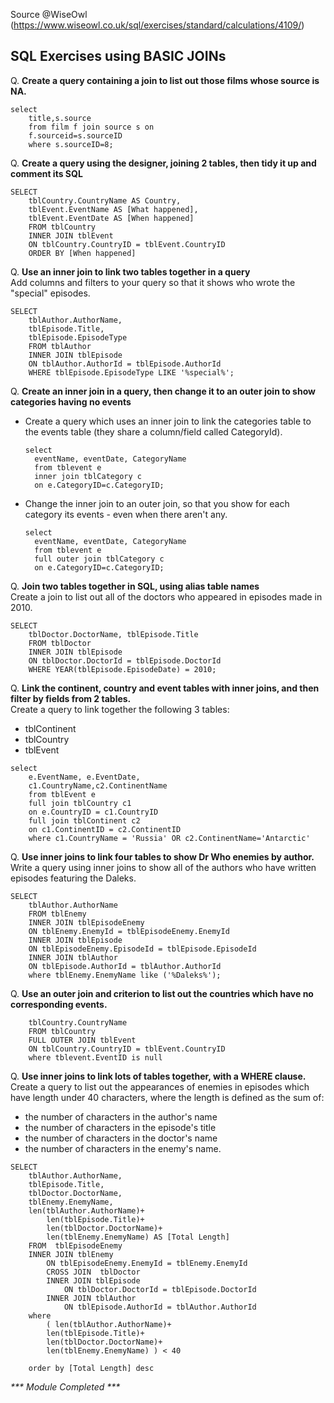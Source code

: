 
Source @WiseOwl (https://www.wiseowl.co.uk/sql/exercises/standard/calculations/4109/)<br>

## SQL Exercises using BASIC JOINs

Q. <b> Create a query containing a join to list out those films whose source is NA. </b><br>
```
select
	title,s.source
	from film f join source s on 
	f.sourceid=s.sourceID
	where s.sourceID=8;
```

Q. <b> Create a query using the designer, joining 2 tables, then tidy it up and comment its SQL </b><br>
```
SELECT        
	tblCountry.CountryName AS Country,
	tblEvent.EventName AS [What happened],
	tblEvent.EventDate AS [When happened]
	FROM tblCountry 
	INNER JOIN tblEvent
	ON tblCountry.CountryID = tblEvent.CountryID
	ORDER BY [When happened]
```

Q. <b> Use an inner join to link two tables together in a query </b><br>
Add columns and filters to your query so that it shows who wrote the "special" episodes.
```
SELECT 
	tblAuthor.AuthorName,
	tblEpisode.Title, 
	tblEpisode.EpisodeType
	FROM tblAuthor
	INNER JOIN tblEpisode 
	ON tblAuthor.AuthorId = tblEpisode.AuthorId
	WHERE tblEpisode.EpisodeType LIKE '%special%';
```

Q. <b> Create an inner join in a query, then change it to an outer join to show categories having no events </b><br>
* Create a query which uses an inner join to link the categories table to the events table (they share a column/field called CategoryId).
  ```
  select 
	eventName, eventDate, CategoryName
	from tblevent e
	inner join tblCategory c
	on e.CategoryID=c.CategoryID;
  ```
* Change the inner join to an outer join, so that you show for each category its events - even when there aren't any.
  ```
  select 
	eventName, eventDate, CategoryName
	from tblevent e
	full outer join tblCategory c
	on e.CategoryID=c.CategoryID;
  ```

Q. <b> Join two tables together in SQL, using alias table names </b><br>
Create a join to list out all of the doctors who appeared in episodes made in 2010.
```
SELECT      
	tblDoctor.DoctorName, tblEpisode.Title
	FROM tblDoctor 
	INNER JOIN tblEpisode
	ON tblDoctor.DoctorId = tblEpisode.DoctorId
	WHERE YEAR(tblEpisode.EpisodeDate) = 2010;
```

Q. <b> Link the continent, country and event tables with inner joins, and then filter by fields from 2 tables. </b><br>
Create a query to link together the following 3 tables:
* tblContinent
* tblCountry
* tblEvent
```
select 
	e.EventName, e.EventDate,
	c1.CountryName,c2.ContinentName
	from tblEvent e
	full join tblCountry c1
	on e.CountryID = c1.CountryID
	full join tblContinent c2
	on c1.ContinentID = c2.ContinentID
	where c1.CountryName = 'Russia' OR c2.ContinentName='Antarctic'
```

Q. <b> Use inner joins to link four tables to show Dr Who enemies by author. </b><br>
Write a query using inner joins to show all of the authors who have written episodes featuring the Daleks.
```
SELECT        
	tblAuthor.AuthorName
	FROM tblEnemy 
	INNER JOIN tblEpisodeEnemy 
	ON tblEnemy.EnemyId = tblEpisodeEnemy.EnemyId
	INNER JOIN tblEpisode 
	ON tblEpisodeEnemy.EpisodeId = tblEpisode.EpisodeId 
	INNER JOIN tblAuthor 
	ON tblEpisode.AuthorId = tblAuthor.AuthorId
	where tblEnemy.EnemyName like ('%Daleks%');
```

Q. <b> 	Use an outer join and criterion to list out the countries which have no corresponding events. </b><br>

```SELECT       
	tblCountry.CountryName
	FROM tblCountry
	FULL OUTER JOIN tblEvent
	ON tblCountry.CountryID = tblEvent.CountryID
	where tblevent.EventID is null
```

Q. <b>Use inner joins to link lots of tables together, with a WHERE clause.  </b><br>
Create a query to list out the appearances of enemies in episodes which have length under 40 characters, where the length is defined as the sum of:<br>
* the number of characters in the author's name
* the number of characters in the episode's title
* the number of characters in the doctor's name
* the number of characters in the enemy's name.
```
SELECT        
	tblAuthor.AuthorName,
	tblEpisode.Title, 
	tblDoctor.DoctorName,
	tblEnemy.EnemyName,
	len(tblAuthor.AuthorName)+
		len(tblEpisode.Title)+
		len(tblDoctor.DoctorName)+
		len(tblEnemy.EnemyName) AS [Total Length]
	FROM  tblEpisodeEnemy
	INNER JOIN tblEnemy 
		ON tblEpisodeEnemy.EnemyId = tblEnemy.EnemyId
		CROSS JOIN  tblDoctor
		INNER JOIN tblEpisode
			ON tblDoctor.DoctorId = tblEpisode.DoctorId
		INNER JOIN tblAuthor 
			ON tblEpisode.AuthorId = tblAuthor.AuthorId
	where
		( len(tblAuthor.AuthorName)+
		len(tblEpisode.Title)+
		len(tblDoctor.DoctorName)+
		len(tblEnemy.EnemyName) ) < 40

	order by [Total Length] desc
```

<i> *** Module Completed ***</i>
